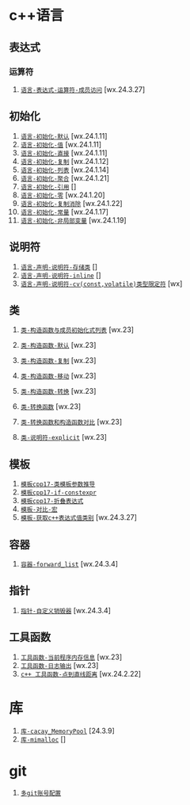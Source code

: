 # c++语言

## 表达式

### 运算符

1. [`语言-表达式-运算符-成员访问`](./cpp/语言-表达式-运算符-成员访问.md) [wx.24.3.27]

## 初始化

1. [`语言-初始化-默认`](./cpp/语言-初始化-默认.md) [wx.24.1.11]
1. [`语言-初始化-值`](./cpp/语言-初始化-值.md) [wx.24.1.11]
1. [`语言-初始化-直接`](./cpp/语言-初始化-直接.md) [wx.24.1.11]
1. [`语言-初始化-复制`](./cpp/语言-初始化-复制.md) [wx.24.1.12]
1. [`语言-初始化-列表`](./cpp/语言-初始化-列表.md) [wx.24.1.14]
1. [`语言-初始化-聚合`](./cpp/语言-初始化-聚合.md) [wx.24.1.21]
1. [`语言-初始化-引用`](./cpp/语言-初始化-引用.md) []
1. [`语言-初始化-零`](./cpp/语言-初始化-零.md) [wx.24.1.20]
1. [`语言-初始化-复制消除`](./cpp/语言-初始化-复制消除.md) [wx.24.1.22]
1. [`语言-初始化-常量`](./cpp/语言-初始化-常量.md) [wx.24.1.17]
1. [`语言-初始化-非局部变量`](./cpp/语言-初始化-非局部变量.md) [wx.24.1.19]

## 说明符

1. [`语言-声明-说明符-存储类`](./cpp/语言-声明-说明符-存储类.md) []
1. [`语言-声明-说明符-inline`](./cpp/语言-声明-说明符-inline.md) []
1. [`语言-声明-说明符-cv(const,volatile)类型限定符`](<./cpp/语言-声明-说明符-cv(const,volatile)类型限定符.md>) [wx]

## 类

1. [`类-构造函数与成员初始化式列表`](./cpp/类-构造函数与成员初始化式列表.md) [wx.23]
1. [`类-构造函数-默认`](./cpp/类-构造函数-默认.md) [wx.23]
1. [`类-构造函数-复制`](./cpp/类-构造函数-复制.md) [wx.23]
1. [`类-构造函数-移动`](./cpp/类-构造函数-移动.md) [wx.23]
1. [`类-构造函数-转换`](./cpp/类-构造函数-转换.md) [wx.23]
1. [`类-转换函数`](./cpp/类-转换函数.md) [wx.23]
1. [`类-转换函数和构造函数对比`](./cpp/类-转换函数和构造函数对比.md) [wx.23]

1. [`类-说明符-explicit`](./cpp/类-说明符-explicit.md) [wx.23]

## 模板

1. [`模板cpp17-类模板参数推导`](./cpp/模板-类模板参数推导.md)
1. [`模板cpp17-if-constexpr`](./cpp/模板-if-constexpr.md)
1. [`模板cpp17-折叠表达式`](./cpp/模板-折叠表达式.md)
1. [`模板-对比-宏`](./cpp/模板-对比-宏.md)
1. [`模板-获取c++表达式值类别`](./cpp/模板-获取c++表达式值类别.md) [wx.24.3.27]

## 容器

1. [`容器-forward_list`](./cpp/容器-forward_list.md) [wx.24.3.4]

## 指针

1. [`指针-自定义销毁器`](./cpp/指针-自定义销毁器.md) [wx.24.3.4]

## 工具函数

1. [`工具函数-当前程序内存信息`](./cpp/工具函数-当前程序内存信息.md) [wx.23]
1. [`工具函数-日志输出`](./cpp/工具函数-日志输出.md) [wx.23]
1. [`c++ 工具函数-点到直线距离`](./cpp/工具函数-点到直线距离.md) [wx.24.2.22]

# 库

1. [`库-cacay_MemoryPool`](./cpp/库-cacay_MemoryPool.md) [24.3.9]
1. [`库-mimalloc`](./cpp/库-mimalloc.md) []

# git

1. [`多git账号配置`](./git/多git账号配置.md)
